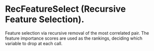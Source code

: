 # RecFeatureSelect (Recursive Feature Selection). 

Feature selection via recursive removal of the most correlated pair. The feature importance scores are used as the rankings, deciding which variable to drop at each call.
